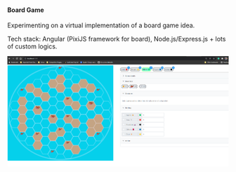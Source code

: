 #### Board Game

Experimenting on a virtual implementation of a board game idea.

Tech stack: Angular (PixiJS framework for board), Node.js/Express.js + lots of custom logics.

![Alt text](game.png "Title")
